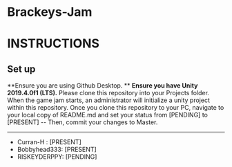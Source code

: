 # Brackeys-Jam

# INSTRUCTIONS 

## Set up
**Ensure you are using Github Desktop. **
**Ensure you have Unity 2019.4.0f1 (LTS).**
Please clone this repository into your Projects folder.  When the game jam starts, an administrator will initialize a unity project within this repository.  Once you clone this repository to your PC, navigate to your local copy of README.md and set your status from [PENDING] to [PRESENT] -- Then, commit your changes to Master.

---

- Curran-H : [PRESENT]
- Bobbyhead333: [PRESENT]
- RISKEYDERPPY: [PENDING]
